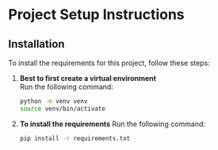 # Project Setup Instructions

## Installation

To install the requirements for this project, follow these steps:
1. **Best to first create a virtual environment**  
   Run the following command:
   ```bash
   python -m venv venv
   source venv/bin/activate
   ```

2. **To install the requirements**
    Run the following command:
    ```bash
    pip install -r requirements.txt
    ```

